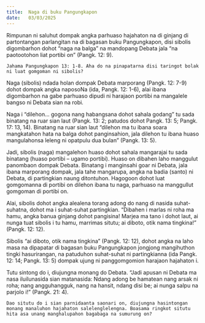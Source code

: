 ```yaml
---
title:  Naga di buku Pangungkapon
date:   03/03/2025
---
```


Rimpunan ni saluhut dompak angka parhuaso hajahaton na di ginjang di partontangan parlangitan na di bagasan buku Pangungkapon, disi sibolis digombarhon dohot “naga na balga” na mandopang Debata jala “na paotootohon liat portibi on” (Pangk. 12: 9).

`Jahama Pangungkapon 13: 1-8. Aha do na pinapatarna disi taringot bolak ni luat gomgoman ni sibolis?`

Naga (sibolis) ndada holan dompak Debata marporang (Pangk. 12: 7-9) dohot dompak angka naposoNa (ida, Pangk. 12: 1-6), alai ibana digombarhon na gabe parhuaso dipudi ni harajaon portibi na mangalele bangso ni Debata sian na robi.

Naga i “dilehon... gogona nang habangsana dohot sahala godang” tu sada binatang na ruar sian laut (Pangk. 13: 2; patudos dohot Pangk. 13: 5; Pangk. 17: 13, 14). Binatang na ruar sian laut “dilehon ma tu ibana soara mangkatahon hata na balga dohot panginsahion, jala dilehon tu ibana huaso mangulahonsa leleng ni opatpulu dua bulan” (Pangk. 13: 5).

Jadi, sibolis (naga) mangalehon huaso dohot sahala mangarajai tu sada binatang (huaso portibi – ugamo portibi). Huaso on dibahen laho manggulut panombaon dompak Debata. Binatang i manginsahi goar ni Debata, jala ibana marporang dompak, jala tahe mangarupa, angka na badia (santo) ni Debata, di partingkian naung ditontuhon. Hagogoon dohot luat gomgomanna di portibi on dilehon ibana tu naga, parhuaso na manggullut gomgoman di portibi on.

Alai, sibolis dohot angka alealena torang adong do nang di nasida suhat-suhatna, dohot ma i suhat-suhat partingkian. “Dibahen i marlas ni roha ma hamu, angka banua ginjang dohot pangisina! Marjea ma tano i dohot laut, ai nunga tuat sibolis i tu hamu, marrimas situtu; ai diboto, otik nama tingkina!” (Pangk. 12: 12).

Sibolis “ai diboto, otik nama tingkina” (Pangk. 12: 12), dohot angka na laho masa na dipapatar di bagasan buku Pangungkapon jongjong mangihuthon tingki hasurirangan, na patuduhon suhat-suhat ni partingkianna (ida Pangk. 12: 14; Pangk. 13: 5) dompak ujung ni panggomgomion harajaon hajahaton i.

Tutu sintong do i, diujungna monang do Debata. “Jadi apusan ni Debata ma nasa iluilunasida sian matanasida: Ndang adong be hamatean nang arsak ni roha; nang angguhangguk, nang na hansit, ndang disi be; ai nunga salpu na parjolo i!” (Pangk. 21: 4).

`Dao situtu do i sian parnidaanta saonari on, diujungna hasintongan monang manaluhon hajahaton salelenglelengna. Boasama ringkot situtu hita asa unang manghalupahon bagabaga na sumurung on?`